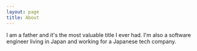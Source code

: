 ```yaml
---
layout: page
title: About
---
```


I am a father and it's the most valuable title I ever had. I'm also a software engineer living in Japan and working for a Japanese tech company.
